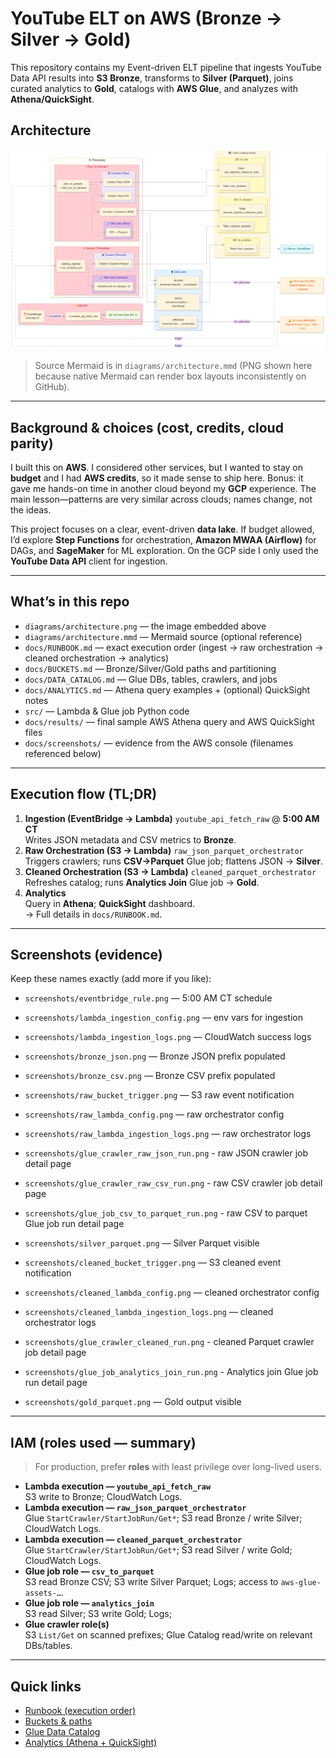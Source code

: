 # YouTube ELT on AWS (Bronze → Silver → Gold)

This repository contains my Event-driven ELT pipeline that ingests YouTube Data API results into **S3 Bronze**, transforms to **Silver (Parquet)**, joins curated analytics to **Gold**, catalogs with **AWS Glue**, and analyzes with **Athena/QuickSight**.

## Architecture

![Architecture](diagrams/arquitecture_image.png)

> Source Mermaid is in `diagrams/architecture.mmd` (PNG shown here because native Mermaid can render box layouts inconsistently on GitHub).

---

## Background & choices (cost, credits, cloud parity)

I built this on **AWS**. I considered other services, but I wanted to stay on **budget** and I had **AWS credits**, so it made sense to ship here. Bonus: it gave me hands-on time in another cloud beyond my **GCP** experience. The main lesson—patterns are very similar across clouds; names change, not the ideas.

This project focuses on a clear, event-driven **data lake**. If budget allowed, I’d explore **Step Functions** for orchestration, **Amazon MWAA (Airflow)** for DAGs, and **SageMaker** for ML exploration. On the GCP side I only used the **YouTube Data API** client for ingestion.

---

## What’s in this repo

- `diagrams/architecture.png` — the image embedded above  
- `diagrams/architecture.mmd` — Mermaid source (optional reference)  
- `docs/RUNBOOK.md` — exact execution order (ingest → raw orchestration → cleaned orchestration → analytics)  
- `docs/BUCKETS.md` — Bronze/Silver/Gold paths and partitioning  
- `docs/DATA_CATALOG.md` — Glue DBs, tables, crawlers, and jobs  
- `docs/ANALYTICS.md` — Athena query examples + (optional) QuickSight notes  
- `src/` — Lambda & Glue job Python code
- `docs/results/` — final sample AWS Athena query and AWS QuickSight files
- `docs/screenshots/` — evidence from the AWS console (filenames referenced below)

---

## Execution flow (TL;DR)

1. **Ingestion (EventBridge → Lambda)** `youtube_api_fetch_raw` @ **5:00 AM CT**  
   Writes JSON metadata and CSV metrics to **Bronze**.
2. **Raw Orchestration (S3 → Lambda)** `raw_json_parquet_orchestrator`  
   Triggers crawlers; runs **CSV→Parquet** Glue job; flattens JSON → **Silver**.
3. **Cleaned Orchestration (S3 → Lambda)** `cleaned_parquet_orchestrator`  
   Refreshes catalog; runs **Analytics Join** Glue job → **Gold**.
4. **Analytics**  
   Query in **Athena**; **QuickSight** dashboard.  
   → Full details in `docs/RUNBOOK.md`.

---

## Screenshots (evidence)

Keep these names exactly (add more if you like):

- `screenshots/eventbridge_rule.png` — 5:00 AM CT schedule  
- `screenshots/lambda_ingestion_config.png` — env vars for ingestion  
- `screenshots/lambda_ingestion_logs.png` — CloudWatch success logs  
- `screenshots/bronze_json.png` — Bronze JSON prefix populated  
- `screenshots/bronze_csv.png` — Bronze CSV prefix populated  

- `screenshots/raw_bucket_trigger.png` — S3 raw event notification  
- `screenshots/raw_lambda_config.png` — raw orchestrator config  
- `screenshots/raw_lambda_ingestion_logs.png` — raw orchestrator logs  
- `screenshots/glue_crawler_raw_json_run.png` - raw JSON crawler job detail page
- `screenshots/glue_crawler_raw_csv_run.png` - raw CSV crawler job detail page
- `screenshots/glue_job_csv_to_parquet_run.png` - raw CSV to parquet Glue job run detail page
- `screenshots/silver_parquet.png` — Silver Parquet visible  

- `screenshots/cleaned_bucket_trigger.png` — S3 cleaned event notification  
- `screenshots/cleaned_lambda_config.png` — cleaned orchestrator config  
- `screenshots/cleaned_lambda_ingestion_logs.png` — cleaned orchestrator logs  
- `screenshots/glue_crawler_cleaned_run.png` - cleaned Parquet crawler job detail page
- `screenshots/glue_job_analytics_join_run.png` - Analytics join Glue job run detail page
- `screenshots/gold_parquet.png` — Gold output visible  

---

## IAM (roles used — summary)

> For production, prefer **roles** with least privilege over long-lived users.

- **Lambda execution — `youtube_api_fetch_raw`**  
  S3 write to Bronze; CloudWatch Logs.
- **Lambda execution — `raw_json_parquet_orchestrator`**  
  Glue `StartCrawler/StartJobRun/Get*`; S3 read Bronze / write Silver; CloudWatch Logs.
- **Lambda execution — `cleaned_parquet_orchestrator`**  
  Glue `StartCrawler/StartJobRun/Get*`; S3 read Silver / write Gold; CloudWatch Logs.
- **Glue job role — `csv_to_parquet`**  
  S3 read Bronze CSV; S3 write Silver Parquet; Logs; access to `aws-glue-assets-…`.
- **Glue job role — `analytics_join`**  
  S3 read Silver; S3 write Gold; Logs; 
- **Glue crawler role(s)**  
  S3 `List/Get` on scanned prefixes; Glue Catalog read/write on relevant DBs/tables.

---

## Quick links

- [Runbook (execution order)](docs/RUNBOOK.md)
- [Buckets & paths](docs/BUCKETS.md)
- [Glue Data Catalog](docs/DATA_CATALOG.md)
- [Analytics (Athena + QuickSight)](docs/ANALYTICS.md)

